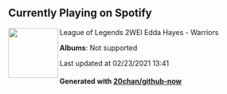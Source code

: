 ## Currently Playing on Spotify

[<img align="left" width="100" src="https://i.scdn.co/image/ab67616d0000b273f8fa082806184fcb032d8e0a">](https://open.spotify.com/album/0uyb1O2aodxewxYrAHzqIn)

League of Legends 2WEI Edda Hayes - Warriors

**Albums**: Not supported

Last updated at 02/23/2021 13:41

#### Generated with [20chan/github-now](https://github.com/20chan/github-now)


<!--
**20chan/20chan** is a ✨ _special_ ✨ repository because its `README.md` (this file) appears on your GitHub profile.

Here are some ideas to get you started:

- 🔭 I’m currently working on ...
- 🌱 I’m currently learning ...
- 👯 I’m looking to collaborate on ...
- 🤔 I’m looking for help with ...
- 💬 Ask me about ...
- 📫 How to reach me: ...
- 😄 Pronouns: ...
- ⚡ Fun fact: ...
-->
